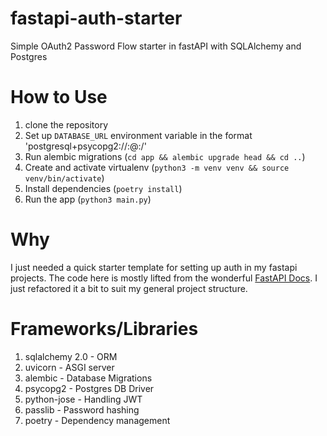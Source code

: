 # fastapi-auth-starter
Simple OAuth2 Password Flow starter in fastAPI with SQLAlchemy and Postgres

# How to Use
1. clone the repository
2. Set up `DATABASE_URL` environment variable in the format 'postgresql+psycopg2://<username>:<password>@<hostname>:<port>/<db-name>'
3. Run alembic migrations (`cd app && alembic upgrade head && cd ..`)
4. Create and activate virtualenv (`python3 -m venv venv && source venv/bin/activate`)
5. Install dependencies (`poetry install`)
6. Run the app (`python3 main.py`)

# Why
I just needed a quick starter template for setting up auth in my fastapi projects. The code here is mostly lifted from the wonderful [FastAPI Docs](https://fastapi.tiangolo.com/tutorial/security/first-steps/). I just refactored it a bit to suit my general project structure.

# Frameworks/Libraries
1. sqlalchemy 2.0 - ORM
2. uvicorn - ASGI server
3. alembic - Database Migrations
4. psycopg2 - Postgres DB Driver
5. python-jose - Handling JWT
6. passlib - Password hashing
7. poetry - Dependency management
